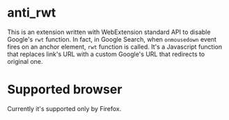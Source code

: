 # anti_rwt

This is an extension written with WebExtension standard API to disable Google's `rwt` function. In fact, in Google Search, when `onmousedown` event fires on an anchor element, `rwt` function is called. It's a Javascript function that replaces link's URL with a custom Google's URL that redirects to original one.

# Supported browser

Currently it's supported only by Firefox.